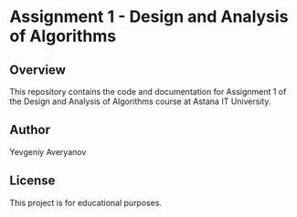 # Assignment 1 - Design and Analysis of Algorithms

## Overview

This repository contains the code and documentation for Assignment 1 of the Design and Analysis of Algorithms course at Astana IT University.

## Author

Yevgeniy Averyanov

## License

This project is for educational purposes.